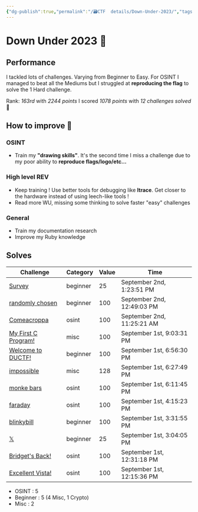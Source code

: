 ```yaml
---
{"dg-publish":true,"permalink":"/🗃CTF  details/Down-Under-2023/","tags":["Wrap-up","Good","DownUnder"]}
---
```


# Down Under 2023 🦘

## Performance
I tackled lots of challenges. Varying from Beginner to Easy. For OSINT I managed to beat all the Mediums but I struggled at **reproducing the flag** to solve the 1 Hard challenge.

Rank: *163rd* with *2244 points*
	I scored *1078 points* with *12 challenges solved* 🥳

## How to improve 📝
### OSINT
- Train my **"drawing skills"**. It's the second time I miss a challenge due to my poor ability to **reproduce flags/logo/etc...**
### High level REV
- Keep training ! Use better tools for debugging like **ltrace**. Get closer to the hardware instead of using leech-like tools !
- Read more WU, missing some thinking to solve faster "easy" challenges
### General
- Train my documentation research
- Improve my Ruby knowledge

## Solves
|**Challenge**|**Category**|**Value**|**Time**|
|---|---|---|---|
|[Survey](https://play.duc.tf/challenges#Survey-68)|beginner|25|September 2nd, 1:23:51 PM|
|[randomly chosen](https://play.duc.tf/challenges#randomly%20chosen-44)|beginner|100|September 2nd, 12:49:03 PM|
|[Comeacroppa](https://play.duc.tf/challenges#Comeacroppa-32)|osint|100|September 2nd, 11:25:21 AM|
|[My First C Program!](https://play.duc.tf/challenges#My%20First%20C%20Program!-63)|misc|100|September 1st, 9:03:31 PM|
|[Welcome to DUCTF!](https://play.duc.tf/challenges#Welcome%20to%20DUCTF!-43)|beginner|100|September 1st, 6:56:30 PM|
|[impossible](https://play.duc.tf/challenges#impossible-59)|misc|128|September 1st, 6:27:49 PM|
|[monke bars](https://play.duc.tf/challenges#monke%20bars-34)|osint|100|September 1st, 6:11:45 PM|
|[faraday](https://play.duc.tf/challenges#faraday-33)|osint|100|September 1st, 4:15:23 PM|
|[blinkybill](https://play.duc.tf/challenges#blinkybill-53)|beginner|100|September 1st, 3:31:55 PM|
|[𝕏](https://play.duc.tf/challenges#%F0%9D%95%8F-67)|beginner|25|September 1st, 3:04:05 PM|
|[Bridget's Back!](https://play.duc.tf/challenges#Bridget's%20Back!-35)|osint|100|September 1st, 12:31:18 PM|
|[Excellent Vista!](https://play.duc.tf/challenges#Excellent%20Vista!-37)|osint|100|September 1st, 12:15:36 PM|

 - OSINT : 5
 - Beginner : 5 (4 Misc, 1 Crypto)
 - Misc : 2